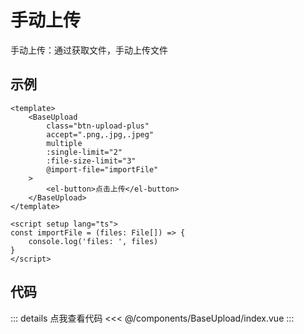 <script setup lang="ts">
    import Example from './components/example.vue'
</script>

# 手动上传

手动上传：通过获取文件，手动上传文件

## 示例

```vue
<template>
    <BaseUpload
        class="btn-upload-plus"
        accept=".png,.jpg,.jpeg"
        multiple
        :single-limit="2"
        :file-size-limit="3"
        @import-file="importFile"
    >
        <el-button>点击上传</el-button>
    </BaseUpload>
</template>

<script setup lang="ts">
const importFile = (files: File[]) => {
    console.log('files: ', files)
}
</script>
```

<!-- 示例代码 -->
<Example />

## 代码

::: details 点我查看代码
<<< @/components/BaseUpload/index.vue
:::
